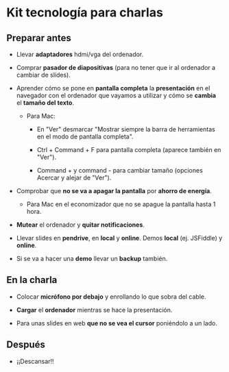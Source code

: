# Kit tecnología para charlas

## Preparar antes

- Llevar **adaptadores** hdmi/vga del ordenador.

- Comprar **pasador de diapositivas** (para no tener que ir al ordenador a cambiar de slides).

- Aprender cómo se pone en **pantalla completa** la **presentación** en el navegador con el ordenador que vayamos a utilizar y cómo se **cambia** el **tamaño del texto**.

    - Para Mac: 
    
        - En "Ver" desmarcar "Mostrar siempre la barra de herramientas en el modo de pantalla completa".

        - Ctrl + Command + F para pantalla completa (aparece también en "Ver").

        - Command + y command - para cambiar tamaño (opciones Acercar y alejar de "Ver").

- Comprobar que **no se va a apagar la pantalla** por **ahorro de energía**.

    - Para Mac en el economizador que no se apague la pantalla hasta 1 hora.

- **Mutear** el ordenador y **quitar notificaciones**.

- Llevar slides en **pendrive**, en **local** y **online**. Demos **local** (ej. JSFiddle) y **online**.

- Si se va a hacer una **demo** llevar un **backup** también.

## En la charla

- Colocar **micrófono por debajo** y enrollando lo que sobra del cable.

- **Cargar** el **ordenador** mientras se hace la presentación.

- Para unas slides en web **que no se vea el cursor** poniéndolo a un lado.

## Después

- ¡¡Descansar!!